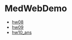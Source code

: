 # MedWebDemo
* [hw08](conflick0.github.io/MedWebDemo/hw08)
* [hw09](conflick0.github.io/MedWebDemo/hw09)
* [hw10_ans](conflick0.github.io/MedWebDemo/hw10_ans)
